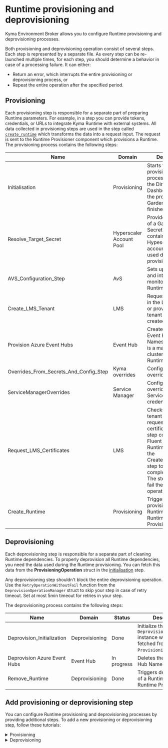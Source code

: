 # Runtime provisioning and deprovisioning

Kyma Environment Broker allows you to configure Runtime provisioning and deprovisioning processes. 

Both provisioning and deprovisioning operation consist of several steps. Each step is represented by a separate file. As every step can be re-launched multiple times, for each step, you should determine a behavior in case of a processing failure. It can either:
- Return an error, which interrupts the entire provisioning or deprovisioning process, or 
- Repeat the entire operation after the specified period. 

## Provisioning

Each provisioning step is responsible for a separate part of preparing Runtime parameters. For example, in a step you can provide tokens, credentials, or URLs to integrate Kyma Runtime with external systems. All data collected in provisioning steps are used in the step called [`create_runtime`](https://github.com/kyma-incubator/compass/blob/master/components/kyma-environment-broker/internal/process/provisioning/create_runtime.go) which transforms the data into a request input. The request is sent to the Runtime Provisioner component which provisions a Runtime.
The provisioning process contains the following steps:

| Name                                   | Domain                   | Description                                                                                                                                     | Owner            |
|----------------------------------------|--------------------------|-------------------------------------------------------------------------------------------------------------------------------------------------|------------------|
| Initialisation                         | Provisioning             | Starts the provisioning process and asks the Director for the Dashboard URL if the provisioning in Gardener is finished.                                | @jasiu001        |
| Resolve_Target_Secret                  | Hyperscaler Account Pool | Provides the name of a Gardener Secret that contains  Hypescaler account credentials used during cluster provisioning.                                | @koala7659       |
| AVS_Configuration_Step                 | AvS                      | Sets up external and internal monitoring of Kyma Runtime.                                      | @abbi-guarav     |
| Create_LMS_Tenant                      | LMS                      | Requests a tenant in the LMS system or provides a tenant ID if it was created before.                                                              | @piotrmiskiewicz |
| Provision Azure Event Hubs             | Event Hub                | Creates the Azure Event Hub Namespace which is a managed Kafka cluster for a Kyma Runtime.                                                       | @anishj0shi      |
| Overrides_From_Secrets_And_Config_Step | Kyma overrides           | Configures default overrides for Kyma.                                                                                                          | @jasiu001        |
| ServiceManagerOverrides                | Service Manager          | Configures overrides with Service Manager credentials.                                                                                          | @mszostok        |
| Request_LMS_Certificates               | LMS                      | Checks if the LMS tenant is ready and requests certificates. The step configures Fluent Bit in a Kyma Runtime. It requires the Create_LMS_Tenant step to be completed before. The step does not fail the provisioning operation. | @piotrmiskiewicz |
| Create_Runtime                         | Provisioning             | Triggers provisioning of a Runtime in the Runtime Provisioner.                                                                                                       | @jasiu001        |

## Deprovisioning

Each deprovisioning step is responsible for a separate part of cleaning Runtime dependencies. To properly deprovision all Runtime dependencies, you need the data used during the Runtime provisioning. You can fetch this data from the **ProvisioningOperation** struct in the [initialisation](https://github.com/kyma-incubator/compass/blob/master/components/kyma-environment-broker/internal/process/deprovisioning/initialisation.go#L46) step.

Any deprovisioning step shouldn't block the entire deprovisioning operation. Use the `RetryOperationWithoutFail` function from the `DeprovisionOperationManager` struct to skip your step in case of retry timeout. Set at most 5min timeout for retries in your step.

The deprovisioning process contains the following steps:

| Name                         | Domain         | Status      | Description                                                                            | Owner     |
|------------------------------|----------------|-------------|----------------------------------------------------------------------------------------|-----------|
| Deprovision_Initialization   | Deprovisioning | Done        | Initialize the `DeprovisioningOperation` instance with data fetched from the `ProvisioningOperation`. | @jasiu001 |
| Deprovision Azure Event Hubs | Event Hub      | In progress | Deletes the Azure Event Hub Namespace.                                                  | @montaro  |
| Remove_Runtime               | Deprovisioning | Done        | Triggers deprovisioning of a Runtime in the Runtime Provisioner.                                            | @jasiu001 |


## Add provisioning or deprovisioning step

You can configure Runtime provisioning and deprovisioning processes by providing additional steps. To add a new provisioning or deprovisioning step, follow these tutorials:

<div tabs name="runtime-provisioning-deprovisioning" group="runtime-provisioning-deprovisioning">
  <details>
  <summary label="provisioning">
  Provisioning
  </summary>
      
1. Create a new file in [this](https://github.com/kyma-incubator/compass/blob/master/components/kyma-environment-broker/internal/process/provisioning) directory. 

2. Implement this interface in your provisioning step:

    ```go
    type Step interface {
        Name() string
        Run(operation internal.ProvisioningOperation, logger logrus.FieldLogger) (internal.ProvisioningOperation, time.Duration, error)
    }
    ```

    - `Name()` method returns the name of the step that is used in logs.
    - `Run()` method implements the functionality of the step. The method receives operations as an argument to which it can add appropriate overrides or save other used variables.
    

    ```go
    operation.InputCreator.SetOverrides(COMPONENT_NAME, []*gqlschema.ConfigEntryInput{
        {
            Key:   "path.to.key",
            Value: SOME_VALUE,
        },
        {
            Key:    "path.to.secret",
            Value:  SOME_VALUE,
            Secret: ptr.Bool(true),
        },
    })
    ```

    If your functionality contains long-term processes, you can store data in the storage.
    To do this, add this field to the provisioning operation in which you want to save data:

    ```go
    type ProvisioningOperation struct {
        Operation `json:"-"`
    
        // These fields are serialized to JSON and stored in the storage
        LmsTenantID            string `json:"lms_tenant_id"`
        ProvisioningParameters string `json:"provisioning_parameters"`
    
        NewFieldFromCustomStep string `json:"new_field_from_custom_step"`    
    
        // These fields are not stored in the storage
        InputCreator ProvisionInputCreator `json:"-"`
    }
    ```

    By saving data in the storage, you can check if you already have the necessary data and avoid time-consuming processes.       You should always return the modified operation from the method. 

    See the example of the step implementation:

    ```go
    package provisioning
    
    import (
        "encoding/json"
        "net/http"
        "time"
    
        "github.com/kyma-incubator/compass/components/provisioner/pkg/gqlschema"
        "github.com/kyma-incubator/compass/components/kyma-environment-broker/internal"
        "github.com/kyma-incubator/compass/components/kyma-environment-broker/internal/storage"
    
        "github.com/sirupsen/logrus"
    )
    
    type HelloWorldStep struct {
        operationStorage storage.Operations
        client           *http.Client
    }
    
    type ExternalBodyResponse struct {
        data  string
        token string
    }
    
    func NewHelloWorldStep(operationStorage storage.Operations, client *http.Client) *HelloWorldStep {
        return &HelloWorldStep{
            operationStorage: operationStorage,
            client:           client,
        }
    }
    
    func (s *HelloWorldStep) Name() string {
        return "Hello_World"
    }
    
    // Your step can be repeated in case any other step fails, even if your step has already done its job
    func (s *HelloWorldStep) Run(operation internal.ProvisioningOperation, log *logrus.Entry) (internal.ProvisioningOperation, time.Duration, error) {
        log.Info("Start step")
   
        // Check whether your step should be run or if its job has been done in the previous iteration
        // All non-save operation data are empty (e.g. InputCreator overrides)
    
        // Add your logic here
    
        // Add a call to an external service (optional)
        response, err := s.client.Get("http://example.com")
        if err != nil {
            // Error during a call to an external service may be temporary so you should return time.Duration 
            // All steps will be repeated in X seconds/minutes
            return operation, 1 * time.Second, nil
        }
        defer response.Body.Close()
    
        body := ExternalBodyResponse{}
        err = json.NewDecoder(response.Body).Decode(&body)
        if err != nil {
            log.Errorf("error: %s", err)
            // Handle a process failure by returning an error or time.Duration
        }
    
        // If a call or any other action is time-consuming, you can save the result in the operation
        // If you need an extra field in the ProvisioningOperation structure, add it first
        // in the step below; beforehand, you can check if a given value already exists in the operation
        operation.HelloWorlds = body.data
        updatedOperation, err := s.operationStorage.UpdateProvisioningOperation(operation)
        if err != nil {
            log.Errorf("error: %s", err)
            // Handle a process failure by returning an error or time.Duration
        }
    
        // If your step finishes with data which should be added to override used during the Runtime provisioning,
        // add an extra value to operation.InputCreator, then return the updated version of the Application
        updatedOperation.InputCreator.SetOverrides("component-name", []*gqlschema.ConfigEntryInput{
            {
                Key:   "some.key",
                Value: body.token,
            },
        })
    
        // Return the updated version of the Application
        return *updatedOperation, 0, nil
    }
    ```

3. Add the step to the [`/cmd/broker/main.go`](https://github.com/kyma-incubator/compass/blob/master/components/kyma-environment-broker/cmd/broker/main.go) file:

    ```go
    provisioningSteps := []struct {
   		weight   int
   		step     provisioning.Step
   	}{
   		{
   			weight: 1,
   			step:   provisioning.NewHelloWorldStep(db.Operations(), &http.Client{}),
   		},
    }
    ```

    The weight of the step should be greater than or equal to 1. If you want the step to be performed before a call to the Runtime Provisioner, its weight must be lower than the weight of the `create_runtime` step.
    
  </details>
  <details>
  <summary label="deprovisioning">
  Deprovisioning
  </summary>
    
  1. Create a new file in [this](https://github.com/kyma-incubator/compass/blob/master/components/kyma-environment-broker/internal/process/deprovisioning) directory. 

2. Implement this interface in your deprovisioning step:

    ```go
    type Step interface {
        Name() string
        Run(operation internal.DeprovisioningOperation, logger logrus.FieldLogger) (internal.DeprovisioningOperation, time.Duration, error)
    }
    ```

    - `Name()` method returns the name of the step that is used in logs.
    - `Run()` method implements the functionality of the step. The method receives operations as an argument to which it can add appropriate overrides or save other used variables.
    

    If your functionality contains long-term processes, you can store data in the storage.
    To do this, add this field to the deprovisioning operation in which you want to save data:

    ```go
    type DeprovisioningOperation struct {
        Operation `json:"-"`
        
        // add additional data here
    }
    ```

    By saving data in the storage, you can check if you already have the necessary data and avoid time-consuming processes.       You should always return the modified operation from the method. 

    See the example of the step implementation:

    ```go
    package deprovisioning
    
    import (
        "encoding/json"
        "net/http"
        "time"
    
        "github.com/kyma-incubator/compass/components/provisioner/pkg/gqlschema"
        "github.com/kyma-incubator/compass/components/kyma-environment-broker/internal"
        "github.com/kyma-incubator/compass/components/kyma-environment-broker/internal/storage"
    
        "github.com/sirupsen/logrus"
    )
    
    type HelloWorldStep struct {
        operationStorage storage.Operations
        client           *http.Client
    }
    
    type ExternalBodyResponse struct {
        data  string
        token string
    }
    
    func NewHelloWorldStep(operationStorage storage.Operations, client *http.Client) *HelloWorldStep {
        return &HelloWorldStep{
            operationStorage: operationStorage,
            client:           client,
        }
    }
    
    func (s *HelloWorldStep) Name() string {
        return "Hello_World"
    }
    
    // Your step can be repeated in case any other step fails, even if your step has already done its job
    func (s *HelloWorldStep) Run(operation internal.DeprovisioningOperation, log *logrus.Entry) (internal.DeprovisioningOperation, time.Duration, error) {
        log.Info("Start step")
   
        // Check whether your step should be run or if its job has been done in the previous iteration
        // All non-save operation data are empty (e.g. InputCreator overrides)
    
        // Add your logic here
    
        // Add a call to an external service (optional)
        response, err := s.client.Get("http://example.com")
        if err != nil {
            // Error during a call to an external service may be temporary so you should return time.Duration 
            // All steps will be repeated in X seconds/minutes
            return operation, 1 * time.Second, nil
        }
        defer response.Body.Close()
    
        body := ExternalBodyResponse{}
        err = json.NewDecoder(response.Body).Decode(&body)
        if err != nil {
            log.Errorf("error: %s", err)
            // Handle a process failure by returning an error or time.Duration
        }
    
        // If a call or any other action is time-consuming, you can save the result in the operation
        // If you need an extra field in the DeprovisioningOperation structure, add it first
        // in the step below; beforehand, you can check if a given value already exists in the operation
        operation.HelloWorlds = body.data
        updatedOperation, err := s.operationStorage.UpdateDeprovisioningOperation(operation)
        if err != nil {
            log.Errorf("error: %s", err)
            // Handle a process failure by returning an error or time.Duration
        }
    
        // If your step finishes with data which should be added to override used during the Runtime deprovisioning,
        // add an extra value to operation.InputCreator, then return the updated version of the Application
        updatedOperation.InputCreator.SetOverrides("component-name", []*gqlschema.ConfigEntryInput{
            {
                Key:   "some.key",
                Value: body.token,
            },
        })
    
        // Return the updated version of the Application
        return *updatedOperation, 0, nil
    }
    ```

3. Add the step to the [`/cmd/broker/main.go`](https://github.com/kyma-incubator/compass/blob/master/components/kyma-environment-broker/cmd/broker/main.go) file:

    ```go
    deprovisioningSteps := []struct {
   		weight   int
   		step     deprovisioning.Step
   	}{
   		{
   			weight: 1,
   			step:   deprovisioning.NewHelloWorldStep(db.Operations(), &http.Client{}),
   		},
    }
    ```

    The weight of the step should be greater than or equal to 1. If you want the step to be performed before a call to the Runtime Provisioner, its weight must be lower than the weight of the `remove_runtime` step.
    
   </details>
</div>
